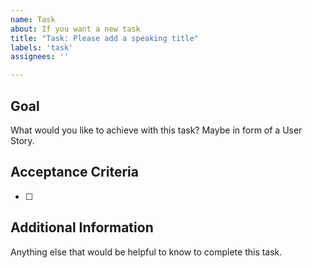 ```yaml
---
name: Task
about: If you want a new task
title: "Task: Please add a speaking title"
labels: 'task'
assignees: ''

---
```


## Goal
What would you like to achieve with this task? Maybe in form of a User Story.

## Acceptance Criteria
- [ ] 

## Additional Information
Anything else that would be helpful to know to complete this task.